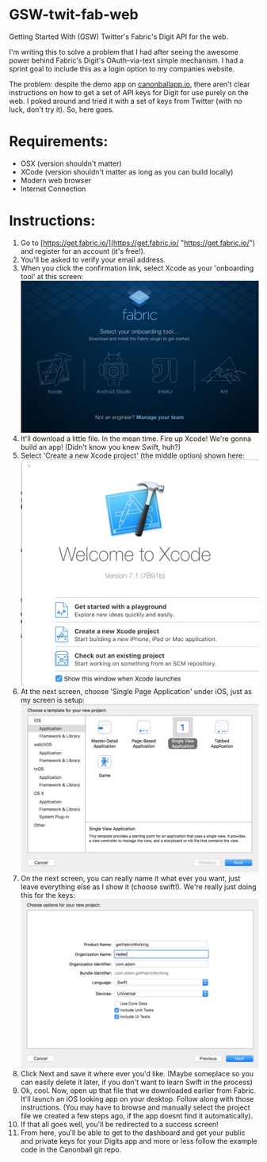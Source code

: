 # GSW-twit-fab-web
Getting Started With (GSW) Twitter's Fabric's Digit API for the web.  

I'm writing this to solve a problem that I had after seeing the awesome power behind Fabric's Digit's OAuth-via-text simple mechanism. I had a sprint goal to include this as a login option to my companies website.  

The problem: despite the demo app on [canonballapp.io](http://cannonballapp.io/ "cannonballapp.io"), there aren't clear instructions on how to get a set of API keys for Digit for use purely on the web.  I poked around and tried it with a set of keys from Twitter (with no luck, don't try it). So, here goes.

# Requirements:
* OSX (version shouldn't matter)
* XCode (version shouldn't matter as long as you can build locally)
* Modern web browser
* Internet Connection

# Instructions:

1. Go to [https://get.fabric.io/](https://get.fabric.io/ "https://get.fabric.io/") and register for an account (it's free!).
2. You'll be asked to verify your email address.
3. When you click the confirmation link, select Xcode as your 'onboarding tool' at this screen: ![](images/screen1.jpg "screen1")
4. It'll download a little file. In the mean time. Fire up Xcode!  We're gonna build an app! (Didn't know you knew Swift, huh?)
5. Select 'Create a new Xcode project' (the middle option) shown here: ![](images/screen2.jpg "screen2")
6. At the next screen, choose 'Single Page Application' under iOS, just as my screen is setup: ![](images/screen3.jpg "screen3")
7. On the next screen, you can really name it what ever you want, just leave everything else as I show it (choose swift!). We're really just doing this for the keys: ![](images/screen4.jpg "screen4")
8. Click Next and save it where ever you'd like. (Maybe someplace so you can easily delete it later, if you don't want to learn Swift in the process)
9. Ok, cool. Now, open up that file that we downloaded earlier from Fabric. It'll launch an iOS looking app on your desktop. Follow along with those instructions. (You may have to browse and manually select the project file we created a few steps ago, if the app doesnt find it automatically).
10. If that all goes well, you'll be redirected to a success screen!
11. From here, you'll be able to get to the dashboard and get your public and private keys for your Digits app and more or less follow the example code in the Canonball git repo.